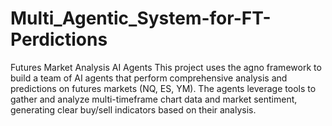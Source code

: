 # Multi_Agentic_System-for-FT-Perdictions
Futures Market Analysis AI Agents  This project uses the agno framework to build a team of AI agents that perform comprehensive analysis and predictions on futures markets (NQ, ES, YM). The agents leverage tools to gather and analyze multi-timeframe chart data and market sentiment, generating clear buy/sell indicators based on their analysis.
